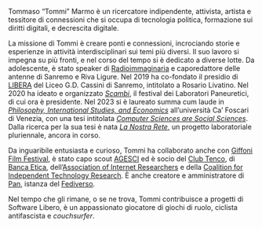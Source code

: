 Tommaso “Tommi” Marmo è un ricercatore indipendente, attivista, artista e tessitore di connessioni che si occupa di tecnologia politica, formazione sui diritti digitali, e decrescita digitale.

La missione di Tommi è creare ponti e connessioni, incrociando storie e esperienze in attività interdisciplinari sui temi più diversi. Il suo lavoro si impegna su più fronti, e nel corso del tempo si è dedicato a diverse lotte. Da adolescente, è stato speaker di [Radioimmaginaria](https://radioimmaginaria.it) e caporedattore delle antenne di Sanremo e Riva Ligure. Nel 2019 ha co-fondato il presidio di [LIBERA](https://libera.it) del Liceo G.D. Cassini di Sanremo, intitolato a Rosario Livatino. Nel 2020 ha ideato e organizzato <cite>[Scambi](https://scambi.org/)</cite>, il festival dei Laboratori Paneuretici, di cui ora è presidente. Nel 2023 si è laureato summa cum laude in <cite lang=en>[Philosophy, International Studies, and Economics](https://unive.it/pise/)</cite> all’università Ca’ Foscari di Venezia, con una tesi intitolata <cite>[Computer Sciences are Social Sciences](https://tommi.space/csss/)</cite>. Dalla ricerca per la sua tesi è nata <cite>[La Nostra Rete](https://ournet.rocks/it/)</cite>, un progetto laboratoriale pluriennale, ancora in corso.

Da inguaribile entusiasta e curioso, Tommi ha collaborato anche con [Giffoni Film Festival](https://www.giffonifilmfestival.it), è stato capo scout [AGESCI](https://agesci.it) ed è socio del [Club Tenco](https://clubtenco.it), di [Banca Etica](https://bancaetica.it), dell’[Association of Internet Researchers](https://aoir.org) e della [Coalition for Independent Technology Research](https://independenttechresearch.org). È anche creatore e amministratore di [Pan](https://pan.rent/about), istanza del [Fediverso](https://it.wikipedia.org/wiki/Fediverso).

Nel tempo che gli rimane, o se ne trova, Tommi contribuisce a progetti di Software Libero, è un appassionato giocatore di giochi di ruolo, ciclista antifascista e <em lang=it>couchsurfer</em>.
